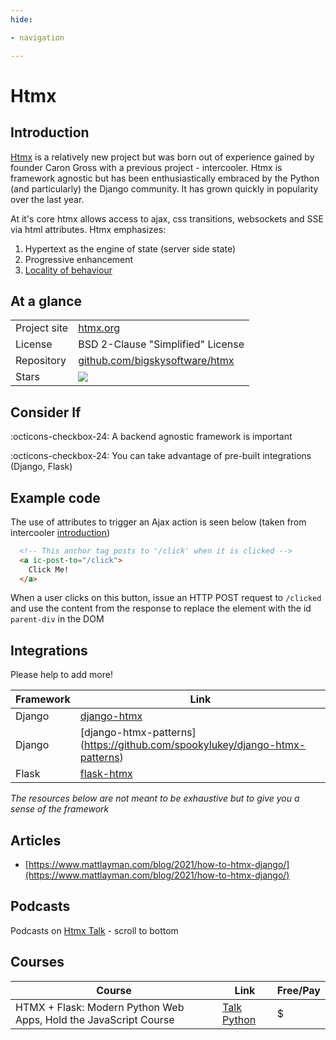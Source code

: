 ```yaml
---
hide:

- navigation

---
```


# Htmx

## Introduction

[Htmx](https://htmx.org) is a relatively new project but was born out of
experience gained by founder Caron Gross with a previous project - intercooler.
Htmx is framework agnostic but has been enthusiastically embraced by the
Python (and particularly) the Django community. It has grown quickly in
popularity over the last year.

At it's core htmx allows access to ajax, css transitions, websockets and SSE via
html attributes. Htmx emphasizes:

1. Hypertext as the engine of state (server side state)
2. Progressive enhancement
3. [Locality of behaviour](https://htmx.org/essays/locality-of-behaviour/)

## At a glance

|||
|---|---|
|Project site| [htmx.org](https://htmx.org) |
| License | BSD 2-Clause "Simplified" License |
|Repository | [github.com/bigskysoftware/htmx](https://github.com/bigskysoftware/htmx) |
| Stars | ![](https://img.shields.io/github/stars/bigskysoftware/htmx?style=social) |

## Consider If

:octicons-checkbox-24: A backend agnostic framework is important

:octicons-checkbox-24: You can take advantage of pre-built integrations (Django,
Flask)

## Example code

The use of attributes to trigger an Ajax action is seen below (taken from
intercooler [introduction](https://htmx.org/docs/#introduction))

```html
  <!-- This anchor tag posts to '/click' when it is clicked -->
  <a ic-post-to="/click">
    Click Me!
  </a>
```

When a user clicks on this button, issue an HTTP POST request to `/clicked` and
use the content from the response to replace the element with the
id `parent-div` in the DOM

## Integrations

Please help to add more!

| Framework         | Link  |  
|--------------|------------|
| Django | [django-htmx](https://django-htmx.readthedocs.io/en/latest/)      | 
| Django | [django-htmx-patterns] (https://github.com/spookylukey/django-htmx-patterns) |
| Flask  | [flask-htmx](https://pypi.org/project/flask-htmx/) |

*The resources below are not meant to be exhaustive but to give you a sense of the framework*

## Articles
- [https://www.mattlayman.com/blog/2021/how-to-htmx-django/](https://www.mattlayman.com/blog/2021/how-to-htmx-django/)

## Podcasts
Podcasts on [Htmx Talk](https://htmx.org/talk/) - scroll to bottom


## Courses

| Course         | Link  |   Free/Pay |  
|--------------|------------|----------------|
| HTMX + Flask: Modern Python Web Apps, Hold the JavaScript Course | [Talk Python](https://training.talkpython.fm/courses/htmx-flask-modern-python-web-apps-hold-the-javascript)     | $ |





